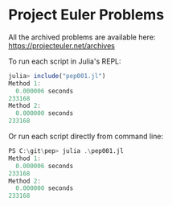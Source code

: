 # Project Euler Problems

All the archived problems are available here: https://projecteuler.net/archives

To run each script in Julia's REPL: 

```julia
julia> include("pep001.jl")
Method 1:
  0.000006 seconds
233168
Method 2:
  0.000000 seconds
233168
```

Or run each script directly from command line:

```julia
PS C:\git\pep> julia .\pep001.jl
Method 1:
  0.000006 seconds
233168
Method 2:
  0.000000 seconds
233168
```
